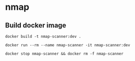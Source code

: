 # nmap


## Build docker image
```shell
docker build -t nmap-scanner:dev .
```

```shell
docker run --rm --name nmap-scanner -it nmap-scanner:dev
```

```shell
docker stop nmap-scanner && docker rm -f nmap-scanner
```